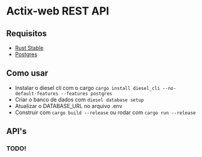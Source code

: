 # Actix-web REST API

## Requisitos

- [Rust Stable](https://rustup.rs)
- [Postgres](https://www.postgresql.org/)

## Como usar

- Instalar o diesel cli com o cargo
    `cargo install diesel_cli --no-default-features --features postgres`
- Criar o banco de dados com `diesel database setup`
- Atualizar o DATABASE_URL no arquivo .env
- Construir com `cargo build --release` ou rodar com `cargo run --release`

## API's 

### TODO!

